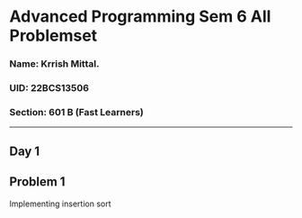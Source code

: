 # Advanced Programming Sem 6 All Problemset
### Name: Krrish Mittal.
### UID: 22BCS13506
### Section: 601 B (Fast Learners)
---
## Day 1

## Problem 1 
Implementing insertion sort
